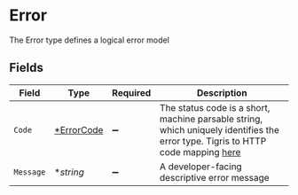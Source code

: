 # Error

The Error type defines a logical error model


## Fields

| Field                                                                                                                                                   | Type                                                                                                                                                    | Required                                                                                                                                                | Description                                                                                                                                             |
| ------------------------------------------------------------------------------------------------------------------------------------------------------- | ------------------------------------------------------------------------------------------------------------------------------------------------------- | ------------------------------------------------------------------------------------------------------------------------------------------------------- | ------------------------------------------------------------------------------------------------------------------------------------------------------- |
| `Code`                                                                                                                                                  | [*ErrorCode](../../models/shared/errorcode.md)                                                                                                          | :heavy_minus_sign:                                                                                                                                      | The status code is a short, machine parsable string, which uniquely identifies the error type. Tigris to HTTP code mapping [here](/reference/http-code) |
| `Message`                                                                                                                                               | **string*                                                                                                                                               | :heavy_minus_sign:                                                                                                                                      | A developer-facing descriptive error message                                                                                                            |
